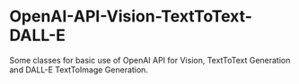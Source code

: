 # OpenAI-API-Vision-TextToText-DALL-E
Some classes for basic use of OpenAI API for Vision, TextToText Generation and DALL-E TextToImage Generation.
